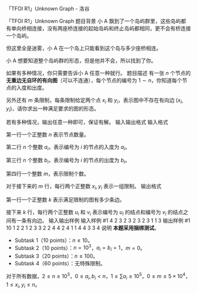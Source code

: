 



「TFOI R1」Unknown Graph - 洛谷














「TFOI R1」Unknown Graph
题目背景
小 A 飘到了一个岛屿群里，这些岛屿都有单向桥相连接，没有两座桥连接的起始岛屿和终止岛屿都相同，更不会有桥连接一个岛屿。

但这里全是迷雾，小 A 在一个岛上只能看到这个岛与多少座桥相连。

小 A 想要知道整个岛屿群的形态，但是他并不会，所以找到了你。

如果有多种情况，你只需要告诉小 A 任意一种就行。
题目描述
有一张 $n$ 个节点的**无重边无自环的有向图**（可以不连通），每个节点的编号为 $1 \sim n$，你知道每个节点的入度和出度。

另外还有 $m$ 条限制，每条限制给定两个点 $x_{i}$ 和 $y_{i}$，表示图中不存在有向边 $(x_{i}, y_{i})$，请你求出一种满足要求的图的形态。

若有多种情况，输出任意一种即可，保证有解。
输入输出格式
输入格式

第一行一个正整数 $n$ 表示节点数量。

第二行 $n$ 个整数 $a_{i}$，表示编号为 $i$ 的节点的入度为 $a_{i}$。

第三行 $n$ 个整数 $b_{i}$，表示编号为 $i$ 的节点的出度为 $b_{i}$。

第四行一个整数 $m$，表示限制个数。

对于接下来的 $m$ 行，每行两个正整数 $x_{i}, y_{i}$ 表示一组限制。
输出格式

第一行一个正整数 $k$ 表示满足限制的图有多少条边。

接下来 $k$ 行，每行两个正整数 $u_{i}$ 和 $v_{i}$ 表示编号为 $u_{i}$ 的结点和编号为 $v_{i}$ 的结点之间有一条有向边。
输入输出样例
输入样例 #1
4
2 3 2 3
2 3 2 3
1
1 3
输出样例 #1
10
1 2
2 1
2 3
3 2
2 4
4 2
4 1
1 4
4 3
3 4
说明
**本题采用捆绑测试**。

- Subtask 1（10 points）：$n \leqslant 10$。
- Subtask 2（10 points）：$n = 10^3$，$a_{i} = b_{i} = 1$，$m = 0$。
- Subtask 3（20 points）：$n \leqslant 100$。
- Subtask 4（60 points）：无特殊限制。

对于所有数据，$2 \leqslant n \leqslant 10^{3}$，$0 \leqslant a_{i}, b_{i} < n$，$1\leqslant \sum{a_i} \leqslant 10^{5}$，$0 \leqslant m \leqslant 5 \times 10^4$，$1 \leqslant x_i,y_i \leqslant n$。






